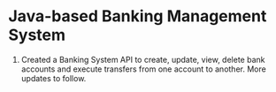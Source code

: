 # Java-based Banking Management System

1. Created a Banking System API to create, update, view, delete bank accounts and execute transfers from one account to another. More updates to follow.